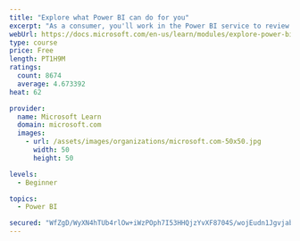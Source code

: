 ```yaml
---
title: "Explore what Power BI can do for you"
excerpt: "As a consumer, you'll work in the Power BI service to review and interact with content that has been shared with you. This module provides the foundational information that you need to work effectively in the Power BI service."
webUrl: https://docs.microsoft.com/en-us/learn/modules/explore-power-bi-service/
type: course
price: Free
length: PT1H9M
ratings:
  count: 8674
  average: 4.673392
heat: 62

provider:
  name: Microsoft Learn
  domain: microsoft.com
  images:
    - url: /assets/images/organizations/microsoft.com-50x50.jpg
      width: 50
      height: 50

levels:
  - Beginner

topics:
  - Power BI

secured: "WfZgD/WyXN4hTUb4rlOw+iWzPOph7I53HHQjzYvXF8704S/wojEudn1JgvjabWakQGpxwGx1R3lHqJ6sIe6nuUFYa6lasUyyr3HVPYPSioZHs4ATHiNVEINWP6zFgwZOY7k+IfM6JKZaekbIbq1eZUphuOtAWeQ8NV5hFuKw0b1jNdVB8xZvihEVumuF2nNKpYaZU8bHWbZq4dfV3uByde9TS/37C6d0h92Ur0lKPaDCY882GY4OaEXHSEdG0tP/uOq/Lz0ppWZlylQu7Fs7d6F2JWmxh5jqZ25PKZmGM6GOBw0t4OjrzSRCjYWsy9X3rtoAFb4t2vWTLOF0/KoNHriJNRLiYXQUibjB19PpflDPjMl7Mzlbwlce6Dv9Hde1o4Qx7YqTTJE/re+NDBI3GrXZH6t45X+ywp56M8ae1eE=;dGbUytY/QqR0qzumZQaL9Q=="
---
```


